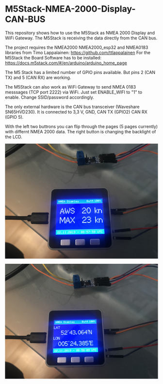 # M5Stack-NMEA-2000-Display-CAN-BUS
This repository shows how to use the M5Stack as NMEA 2000 Display and WiFi Gateway. 
The M5Stack is receiving the data directly from the CAN bus.

The project requires the NMEA2000 NMEA2000_esp32 and NMEA0183 libraries from Timo Lappalainen: https://github.com/ttlappalainen
For the M5Stack the Board Software has to be installed: https://docs.m5stack.com/#/en/arduino/arduino_home_page

The M5 Stack has a limited number of GPIO pins available. But pins 2 (CAN TX) and 5 (CAN RX) are working.

The M5Stack can also work as WiFi Gateway to send NMEA 0183 messsages (TCP port 2222) via WiFi.
Just set ENABLE_WIFI to "1" to enable. Change SSID/password accordingly.

The only external hardware is the CAN bus transceiver (Waveshare SN65HVD230).
It is connected to 3,3 V, GND, CAN TX (GPIO2) CAN RX (GPIO 5).

With the left two buttrons you can flip through the pages (5 pages currently) with differnt NMEA 2000 data. The right button is changing the backlight of the LCD.

![Display1](https://github.com/AK-Homberger/M5Stack-NMEA-2000-Display-CAN-BUS/blob/master/IMG_1173.JPG)

![Display2](https://github.com/AK-Homberger/M5Stack-NMEA-2000-Display-CAN-BUS/blob/master/IMG_1174.JPG)
